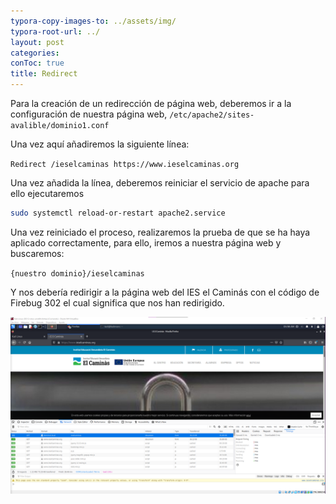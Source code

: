 ```yaml
---
typora-copy-images-to: ../assets/img/
typora-root-url: ../
layout: post
categories: 
conToc: true
title: Redirect
---
```


Para la creación de un redirección de página web, deberemos ir a la configuración de nuestra página web, `/etc/apache2/sites-avalible/dominio1.conf` 

Una vez aquí añadiremos la siguiente línea:

`Redirect /ieselcaminas https://www.ieselcaminas.org` 

Una vez añadida la línea, deberemos reiniciar el servicio de apache para ello ejecutaremos 

```bash
sudo systemctl reload-or-restart apache2.service 
```

Una vez reiniciado el proceso, realizaremos la prueba de que se ha haya aplicado correctamente, para ello, iremos a nuestra página web y buscaremos: 

`{nuestro dominio}/ieselcaminas `

Y nos debería redirigir a la página web del IES el Caminás  con el código de Firebug 302 el cual significa que nos han redirigido.



![image-20211203105614427](/assets/img/image-20211203105614427.png)

